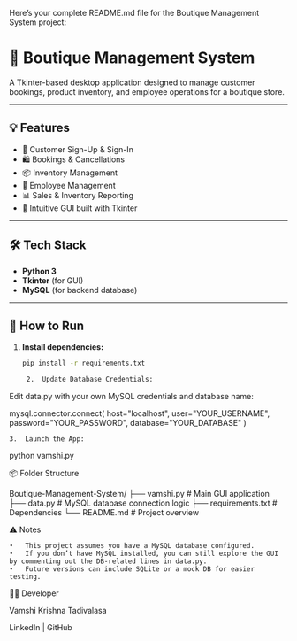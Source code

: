 Here’s your complete README.md file for the Boutique Management System project:

# 🧵 Boutique Management System

A Tkinter-based desktop application designed to manage customer bookings, product inventory, and employee operations for a boutique store.

---

## 💡 Features

- 🔐 Customer Sign-Up & Sign-In
- 🛍️ Bookings & Cancellations
- 📦 Inventory Management
- 👥 Employee Management
- 📊 Sales & Inventory Reporting
- 🎨 Intuitive GUI built with Tkinter

---

## 🛠️ Tech Stack

- **Python 3**
- **Tkinter** (for GUI)
- **MySQL** (for backend database)

---

## 🚀 How to Run

1. **Install dependencies:**

   ```bash
   pip install -r requirements.txt

	2.	Update Database Credentials:
Edit data.py with your own MySQL credentials and database name:

mysql.connector.connect(
    host="localhost",
    user="YOUR_USERNAME",
    password="YOUR_PASSWORD",
    database="YOUR_DATABASE"
)


	3.	Launch the App:

python vamshi.py

📦 Folder Structure

Boutique-Management-System/
├── vamshi.py          # Main GUI application
├── data.py            # MySQL database connection logic
├── requirements.txt   # Dependencies
└── README.md          # Project overview

⚠️ Notes

	•	This project assumes you have a MySQL database configured.
	•	If you don’t have MySQL installed, you can still explore the GUI by commenting out the DB-related lines in data.py.
	•	Future versions can include SQLite or a mock DB for easier testing.

👨‍💻 Developer

Vamshi Krishna Tadivalasa

LinkedIn | GitHub

